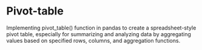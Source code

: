 # Pivot-table
Implementing pivot_table() function in pandas to create a spreadsheet-style pivot table, especially  for summarizing and analyzing data by aggregating values based on specified rows, columns, and aggregation functions.
